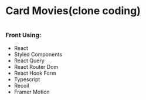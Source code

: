 <h1>Card Movies(clone coding)<h1>

<h3>Front Using:</h3>
<ul>
<li>React</li>
<li>Styled Components</li>
<li>React Query</li>
<li>React Router Dom</li>
<li>React Hook Form</li>
<li>Typescript</li>
<li>Recoil</li>
<li>Framer Motion</li>
</ul>
